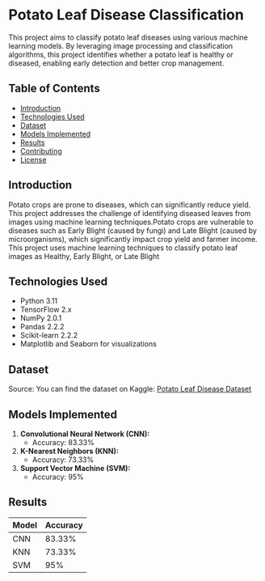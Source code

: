 # Potato Leaf Disease Classification

This project aims to classify potato leaf diseases using various machine learning models. By leveraging image processing and classification algorithms, this project identifies whether a potato leaf is healthy or diseased, enabling early detection and better crop management.

## Table of Contents

- [Introduction](#introduction)
- [Technologies Used](#technologies-used)
- [Dataset](#dataset)
- [Models Implemented](#models-implemented)
- [Results](#results)
- [Contributing](#contributing)
- [License](#license)

## Introduction

Potato crops are prone to diseases, which can significantly reduce yield. This project addresses the challenge of identifying diseased leaves from images using machine learning techniques.Potato crops are vulnerable to diseases such as Early Blight (caused by fungi) and Late Blight (caused by microorganisms), which significantly impact crop yield and farmer income. This project uses machine learning techniques to classify potato leaf images as Healthy, Early Blight, or Late Blight

## Technologies Used

- Python 3.11
- TensorFlow 2.x
- NumPy 2.0.1
- Pandas 2.2.2
- Scikit-learn 2.2.2
- Matplotlib and Seaborn for visualizations

## Dataset
Source:
You can find the dataset on Kaggle:
[Potato Leaf Disease Dataset](https://www.kaggle.com/datasets/muhammadardiputra/potato-leaf-disease-dataset/data)

## Models Implemented

1. **Convolutional Neural Network (CNN):**
   - Accuracy: 83.33%
2. **K-Nearest Neighbors (KNN):**
   - Accuracy: 73.33%
3. **Support Vector Machine (SVM):**
   - Accuracy: 95%

## Results

| Model       | Accuracy |
|-------------|----------|
| CNN         | 83.33%   |
| KNN         | 73.33%   |
| SVM         | 95%      |
